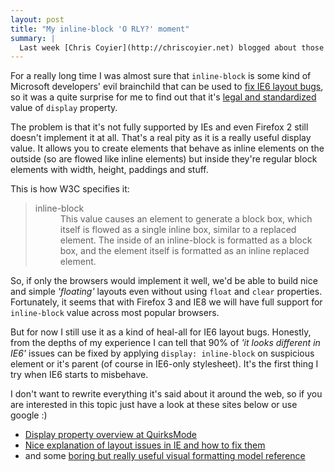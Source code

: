```yaml
---
layout: post
title: "My inline-block 'O RLY?' moment"
summary: |
  Last week [Chris Coyier](http://chriscoyier.net) blogged about those [CSS "Ah-ha!" moments](http://css-tricks.com/the-css-ah-ha-moment/), when you realise how cool and powerful stylesheets are. On the same day I had one of my CSS "O RLY?" moments. This one was all about `inline-block` value of the `display` property.
---
```


For a really long time I was almost sure that `inline-block` is some kind of Microsoft developers' evil brainchild that can be used to [fix IE6 layout bugs](http://www.satzansatz.de/cssd/onhavinglayout.html), so it was a quite surprise for me to find out that it's [legal and standardized](http://www.w3.org/TR/CSS21/visuren.html#display-prop "W3C CSS 2.1 Specification") value of `display` property.

The problem is that it's not fully supported by IEs and even Firefox 2 still doesn't implement it at all. That's a real pity as it is a really useful display value. It allows you to create elements that behave as inline elements on the outside (so are flowed like inline elements) but inside they're regular block elements with width, height, paddings and stuff.

This is how W3C specifies it:

<blockquote cite="http://www.w3.org/TR/CSS21/visuren.html#value-def-inline-block">
  <dl>
  <dt>inline-block</dt>
  <dd>This value causes an element to generate a block box, which itself is flowed as a single inline box, similar to a replaced element. The inside of an inline-block is formatted as a block box, and the element itself is formatted as an inline replaced element.</dd>
  </dl>
</blockquote>

So, if only the browsers would implement it well, we'd be able to build nice and simple *'floating'* layouts even without using `float` and `clear` properties. Fortunately, it seems that with Firefox 3 and IE8 we will have full support for `inline-block` value across most popular browsers.

But for now I still use it as a kind of heal-all for IE6 layout bugs. Honestly, from the depths of my experience I can tell that 90% of *'it looks different in IE6'* issues can be fixed by applying `display: inline-block` on suspicious element or it's parent (of course in IE6-only stylesheet). It's the first thing I try when IE6 starts to misbehave.

I don't want to rewrite everything it's said about it around the web, so if you are interested in this topic just have a look at these sites below or use google :)

* [Display property overview at QuirksMode](http://www.quirksmode.org/css/display.html)
* [Nice explanation of layout issues in IE and how to fix them](http://www.satzansatz.de/cssd/onhavinglayout.html)
* and some [boring but really useful visual formatting model reference](http://www.w3.org/TR/CSS21/visuren.html)

